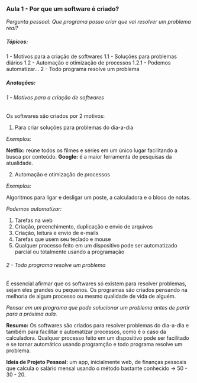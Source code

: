 ### Aula 1 - Por que um software é criado?

*Pergunta pessoal: Que programa posso criar que vai resolver um problema real?*

##### Tópicos:

1 - Motivos para a criação de softwares
    1.1 - Soluções para problemas diários
    1.2 - Automação e otimização de processos
        1.2.1 - Podemos automatizar...
2 - Todo programa resolve um problema

##### Anotações:

###### 1 - Motivos para a criação de softwares

Os softwares são criados por 2 motivos:

1) Para criar soluções para problemas do dia-a-dia

*Exemplos:*

**Netflix:** reúne todos os filmes e séries em um único lugar facilitando a busca por conteúdo.
**Google:** é a maior ferramenta de pesquisas da atualidade.

2) Automação e otimização de processos

*Exemplos:*

Algoritmos para ligar e desligar um poste, a calculadora e o bloco de notas.

*Podemos automatizar:*

1) Tarefas na web
2) Criação, preenchimento, duplicação e envio de arquivos
3) Criação, leitura e envio de e-mails
4) Tarefas que usem seu teclado e mouse
5) Qualquer processo feito em um dispositivo pode ser automatizado parcial ou totalmente usando a programação

###### 2 - Todo programa resolve um problema

É essencial afirmar que os softwares só existem para resolver problemas, sejam eles grandes ou pequenos. Os programas são criados pensando na melhoria de algum processo ou mesmo qualidade de vida de alguém.

*Pensar em um programa que pode solucionar um problema antes de partir para a próxima aula.*

**Resumo:** Os softwares são criados para resolver problemas do dia-a-dia e também para facilitar e automatizar processos, como é o caso da calculadora. Qualquer processo feito em um dispositivo pode ser facilitado e se tornar automático usando programção e todo programa resolve um problema.

**Ideia de Projeto Pessoal:** um app, inicialmente web, de finanças pessoais que calcula o salário mensal usando o método bastante conhecido -> 50 - 30 - 20.